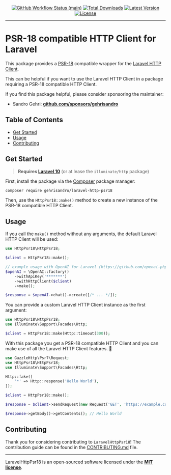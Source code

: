 <p align="center">
    <p align="center">
        <a href="https://github.com/gehrisandro/laravel-http-psr18/actions"><img alt="GitHub Workflow Status (main)" src="https://img.shields.io/github/actions/workflow/status/gehrisandro/laravel-http-psr18/tests.yml?branch=main&label=tests&style=round-square"></a>
        <a href="https://packagist.org/packages/gehrisandro/laravel-http-psr18"><img alt="Total Downloads" src="https://img.shields.io/packagist/dt/gehrisandro/laravel-http-psr18"></a>
        <a href="https://packagist.org/packages/gehrisandro/laravel-http-psr18"><img alt="Latest Version" src="https://img.shields.io/packagist/v/gehrisandro/laravel-http-psr18"></a>
        <a href="https://packagist.org/packages/gehrisandro/laravel-http-psr18"><img alt="License" src="https://img.shields.io/github/license/gehrisandro/laravel-http-psr18"></a>
    </p>
</p>

------

# PSR-18 compatible HTTP Client for Laravel

This package provides a [PSR-18](https://www.php-fig.org/psr/psr-18/) compatible wrapper for the [Laravel HTTP Client](https://laravel.com/docs/10.x/http-client).

This can be helpful if you want to use the Laravel HTTP Client in a package requiring a PSR-18 compatible HTTP Client.

If you find this package helpful, please consider sponsoring the maintainer:
- Sandro Gehri: **[github.com/sponsors/gehrisandro](https://github.com/sponsors/gehrisandro)**

## Table of Contents
- [Get Started](#get-started)
- [Usage](#usage)
- [Contributing](#contributing)

## Get Started

> **Requires [Laravel 10](https://github.com/laravel/laravel)** (or at lease the `illuminate/http` package)

First, install the package via the [Composer](https://getcomposer.org/) package manager:

```bash
composer require gehrisandro/laravel-http-psr18
```

Then, use the `HttpPsr18::make()` method to create a new instance of the PSR-18 compatible HTTP Client.

## Usage

If you call the `make()` method without any arguments, the default Laravel HTTP Client will be used:

```php
use HttpPsr18\HttpPsr18;

$client = HttpPsr18::make();

// example usage with OpenAI for Laravel (https://github.com/openai-php/laravel)
$openAI = \OpenAI::factory()
    ->withApiKey('*******')
    ->withHttpClient($client)
    ->make();

$response = $openAI->chat()->create([/* ... */]);
```

You can provide a custom Laravel HTTP Client instance as the first argument:

```php
use HttpPsr18\HttpPsr18;
use Illuminate\Support\Facades\Http;

$client = HttpPsr18::make(Http::timeout(300));
```

With this package you get a PSR-18 compatible HTTP Client and you can make use of all the Laravel HTTP Client features. 🥳

```php
use GuzzleHttp\Psr7\Request;
use HttpPsr18\HttpPsr18;
use Illuminate\Support\Facades\Http;

Http::fake([
    '*' => Http::response('Hello World'),
]);

$client = HttpPsr18::make();

$response = $client->sendRequest(new Request('GET', 'https://example.com'));

$response->getBody()->getContents(); // Hello World
```

## Contributing

Thank you for considering contributing to `LaravelHttpPsr18`! The contribution guide can be found in the [CONTRIBUTING.md](CONTRIBUTING.md) file.

---

LaravelHttpPsr18 is an open-sourced software licensed under the **[MIT license](https://opensource.org/licenses/MIT)**.
